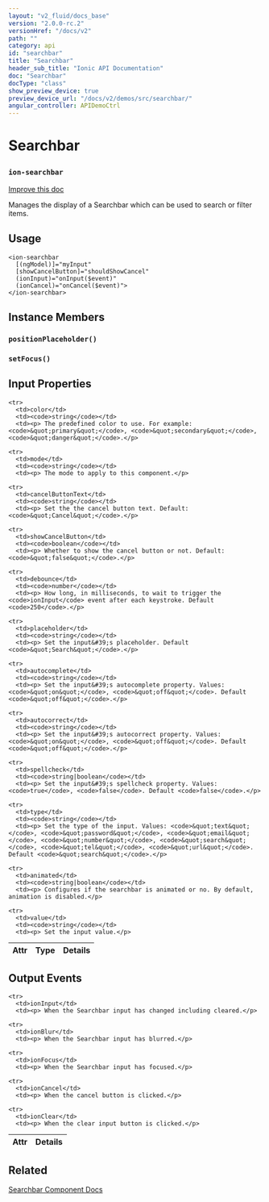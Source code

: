 ```yaml
---
layout: "v2_fluid/docs_base"
version: "2.0.0-rc.2"
versionHref: "/docs/v2"
path: ""
category: api
id: "searchbar"
title: "Searchbar"
header_sub_title: "Ionic API Documentation"
doc: "Searchbar"
docType: "class"
show_preview_device: true
preview_device_url: "/docs/v2/demos/src/searchbar/"
angular_controller: APIDemoCtrl 
---
```










<h1 class="api-title">
<a class="anchor" name="searchbar" href="#searchbar"></a>

Searchbar
<h3><code>ion-searchbar</code></h3>






</h1>

<a class="improve-v2-docs" href="http://github.com/driftyco/ionic/edit/master/src/components/searchbar/searchbar.ts#L6">
Improve this doc
</a>






<p>Manages the display of a Searchbar which can be used to search or filter items.</p>




<!-- @usage tag -->

<h2><a class="anchor" name="usage" href="#usage"></a>Usage</h2>

<pre><code class="lang-html">&lt;ion-searchbar
  [(ngModel)]=&quot;myInput&quot;
  [showCancelButton]=&quot;shouldShowCancel&quot;
  (ionInput)=&quot;onInput($event)&quot;
  (ionCancel)=&quot;onCancel($event)&quot;&gt;
&lt;/ion-searchbar&gt;
</code></pre>




<!-- @property tags -->



<!-- instance methods on the class -->

<h2><a class="anchor" name="instance-members" href="#instance-members"></a>Instance Members</h2>

<div id="positionPlaceholder"></div>

<h3>
<a class="anchor" name="positionPlaceholder" href="#positionPlaceholder"></a>
<code>positionPlaceholder()</code>
  

</h3>












<div id="setFocus"></div>

<h3>
<a class="anchor" name="setFocus" href="#setFocus"></a>
<code>setFocus()</code>
  

</h3>











<!-- input methods on the class -->
<h2><a class="anchor" name="input-properties" href="#input-properties"></a>Input Properties</h2>
<table class="table param-table" style="margin:0;">
  <thead>
    <tr>
      <th>Attr</th>
      <th>Type</th>
      <th>Details</th>
    </tr>
  </thead>
  <tbody>
    
    <tr>
      <td>color</td>
      <td><code>string</code></td>
      <td><p> The predefined color to use. For example: <code>&quot;primary&quot;</code>, <code>&quot;secondary&quot;</code>, <code>&quot;danger&quot;</code>.</p>
</td>
    </tr>
    
    <tr>
      <td>mode</td>
      <td><code>string</code></td>
      <td><p> The mode to apply to this component.</p>
</td>
    </tr>
    
    <tr>
      <td>cancelButtonText</td>
      <td><code>string</code></td>
      <td><p> Set the the cancel button text. Default: <code>&quot;Cancel&quot;</code>.</p>
</td>
    </tr>
    
    <tr>
      <td>showCancelButton</td>
      <td><code>boolean</code></td>
      <td><p> Whether to show the cancel button or not. Default: <code>&quot;false&quot;</code>.</p>
</td>
    </tr>
    
    <tr>
      <td>debounce</td>
      <td><code>number</code></td>
      <td><p> How long, in milliseconds, to wait to trigger the <code>ionInput</code> event after each keystroke. Default <code>250</code>.</p>
</td>
    </tr>
    
    <tr>
      <td>placeholder</td>
      <td><code>string</code></td>
      <td><p> Set the input&#39;s placeholder. Default <code>&quot;Search&quot;</code>.</p>
</td>
    </tr>
    
    <tr>
      <td>autocomplete</td>
      <td><code>string</code></td>
      <td><p> Set the input&#39;s autocomplete property. Values: <code>&quot;on&quot;</code>, <code>&quot;off&quot;</code>. Default <code>&quot;off&quot;</code>.</p>
</td>
    </tr>
    
    <tr>
      <td>autocorrect</td>
      <td><code>string</code></td>
      <td><p> Set the input&#39;s autocorrect property. Values: <code>&quot;on&quot;</code>, <code>&quot;off&quot;</code>. Default <code>&quot;off&quot;</code>.</p>
</td>
    </tr>
    
    <tr>
      <td>spellcheck</td>
      <td><code>string|boolean</code></td>
      <td><p> Set the input&#39;s spellcheck property. Values: <code>true</code>, <code>false</code>. Default <code>false</code>.</p>
</td>
    </tr>
    
    <tr>
      <td>type</td>
      <td><code>string</code></td>
      <td><p> Set the type of the input. Values: <code>&quot;text&quot;</code>, <code>&quot;password&quot;</code>, <code>&quot;email&quot;</code>, <code>&quot;number&quot;</code>, <code>&quot;search&quot;</code>, <code>&quot;tel&quot;</code>, <code>&quot;url&quot;</code>. Default <code>&quot;search&quot;</code>.</p>
</td>
    </tr>
    
    <tr>
      <td>animated</td>
      <td><code>string|boolean</code></td>
      <td><p> Configures if the searchbar is animated or no. By default, animation is disabled.</p>
</td>
    </tr>
    
    <tr>
      <td>value</td>
      <td><code>string</code></td>
      <td><p> Set the input value.</p>
</td>
    </tr>
    
  </tbody>
</table>
<!-- output events on the class -->
<h2><a class="anchor" name="output-events" href="#output-events"></a>Output Events</h2>
<table class="table param-table" style="margin:0;">
  <thead>
    <tr>
      <th>Attr</th>
      <th>Details</th>
    </tr>
  </thead>
  <tbody>
    
    <tr>
      <td>ionInput</td>
      <td><p> When the Searchbar input has changed including cleared.</p>
</td>
    </tr>
    
    <tr>
      <td>ionBlur</td>
      <td><p> When the Searchbar input has blurred.</p>
</td>
    </tr>
    
    <tr>
      <td>ionFocus</td>
      <td><p> When the Searchbar input has focused.</p>
</td>
    </tr>
    
    <tr>
      <td>ionCancel</td>
      <td><p> When the cancel button is clicked.</p>
</td>
    </tr>
    
    <tr>
      <td>ionClear</td>
      <td><p> When the clear input button is clicked.</p>
</td>
    </tr>
    
  </tbody>
</table>




<!-- related link -->

<h2><a class="anchor" name="related" href="#related"></a>Related</h2>

<a href='/docs/v2/components#searchbar'>Searchbar Component Docs</a><!-- end content block -->


<!-- end body block -->

